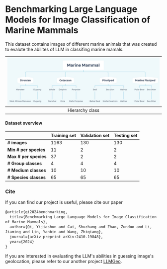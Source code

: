 # Benchmarking Large Language Models for Image Classification of Marine Mammals

This dataset contains images of different marine animals that was created to evalute the abilites of LLM in classifing marine mamals.

|![Hierarchy class](./gitsrc/hierarchy_class.jpg)|
|:--:| 
| Hierarchy class |

#### Dataset overview

|                         | Training set | Validation set | Testing set |
|-------------------------|--------------|----------------|-------------|
| **# images**             | 1163         | 130            | 130         |
| **Min # per species**    | 11           | 2              | 2           |
| **Max # per species**    | 37           | 2              | 2           |
| **# Group classes**      | 4            | 4              | 4           |
| **# Medium classes**     | 10           | 10             | 10          |
| **# Species classes**    | 65           | 65             | 65          |

### Cite
If you can find our project is useful, please cite our paper

```
@article{qi2024benchmarking,
  title={Benchmarking Large Language Models for Image Classification of Marine Mammals},
  author={Qi, Yijiashun and Cai, Shuzhang and Zhao, Zunduo and Li, Jiaming and Lin, Yanbin and Wang, Zhiqiang},
  journal={arXiv preprint arXiv:2410.19848},
  year={2024}
}
```

If you are interested in evaluating the LLM's abilities in guessing image's geolocation, please refer to our another project [LLMGeo](https://github.com/yeyimilk/LLMGeo).